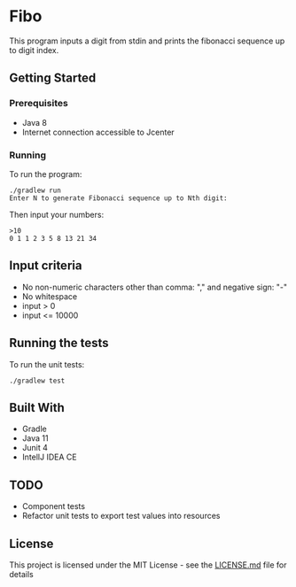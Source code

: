 
# Fibo

This program inputs a digit from stdin and prints the fibonacci sequence up to digit index.
## Getting Started


### Prerequisites

* Java 8
* Internet connection accessible to Jcenter

### Running

To run the program:

```
./gradlew run
Enter N to generate Fibonacci sequence up to Nth digit:
```

Then input your numbers:
```
>10
0 1 1 2 3 5 8 13 21 34
```

## Input criteria

 - No non-numeric characters other than comma: "," and negative sign: "-"
 - No whitespace
 - input > 0
 - input <= 10000

## Running the tests


To run the unit tests:
```
./gradlew test
```



## Built With

* Gradle
* Java 11
* Junit 4
* IntellJ IDEA CE


## TODO
* Component tests
* Refactor unit tests to export test values into resources

## License

This project is licensed under the MIT License - see the [LICENSE.md](LICENSE.md) file for details